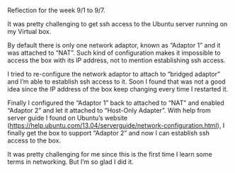 Reflection for the week 9/1 to 9/7.

It was pretty challenging to get ssh access to the Ubuntu server running on my Virtual box. 

By default there is only one network adaptor, known as “Adaptor 1” and it was attached to “NAT”. Such kind of configuration makes it impossible to access the box with its IP address, not to mention establishing ssh access. 

I tried to re-configure the network adaptor to attach to “bridged adaptor” and I’m able to establish ssh access to it. Soon I found that was not a good idea since the IP address of the box keep changing every time I restarted it.

Finally I configured the “Adaptor 1” back to attached to “NAT” and enabled “Adaptor 2” and let it attached to “Host-Only Adapter”. With help from server guide I found on Ubuntu’s website (https://help.ubuntu.com/13.04/serverguide/network-configuration.html), I finally get the box to support “Adaptor 2” and now I can establish ssh access to the box.

It was pretty challenging for me since this is the first time I learn some terms in networking. But I’m so glad I did it.

